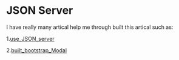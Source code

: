 # JSON Server 

I have really many artical help me through built this artical such as:

1.[use_JSON_server](https://www.dhiwise.com/post/how-to-use-json-server-in-frontend-development)

2.[built_bootstrap_Modal](https://getbootstrap.com/docs/4.0/components/modal/#events) 